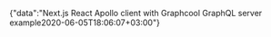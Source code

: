{"data":"Next.js React Apollo client with Graphcool GraphQL server example2020-06-05T18:06:07+03:00"}
